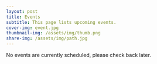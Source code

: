 ```yaml
---
layout: post
title: Events
subtitle: This page lists upcoming events. 
cover-img: event.jpg
thumbnail-img: /assets/img/thumb.png
share-img: /assets/img/path.jpg
---
```


No events are currently scheduled, please check back later. 
